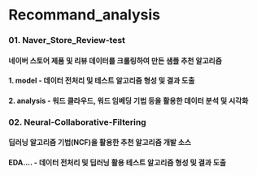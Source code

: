 # Recommand_analysis


### 01. Naver_Store_Review-test
####  네이버 스토어 제품 및 리뷰 데이터를 크롤링하여 만든 샘플 추천 알고리즘
#### 1. model - 데이터 전처리 및 테스트 알고리즘 형성 및 결과 도출
#### 2. analysis - 워드 클라우드, 워드 임베딩 기법 등을 활용한 데이터 분석 및 시각화 

### 02. Neural-Collaborative-Filtering
#### 딥러닝 알고리즘 기법(NCF)을 활용한 추천 알고리즘 개발 소스
#### EDA.... - 데이터 전처리 및 딥러닝 활용 테스트 알고리즘 형성 및 결과 도출
